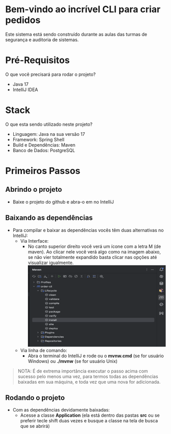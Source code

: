 # Bem-vindo ao incrível CLI para criar pedidos

Este sistema está sendo construído durante as aulas das turmas de segurança e auditoria de sistemas.

# Pré-Requisitos
O que você precisará para rodar o projeto?
- Java 17
- IntelliJ IDEA

# Stack
O que esta sendo utilizado neste projeto?
- Linguagem: Java na sua versão 17
- Framework: Spring Shell
- Build e Dependências: Maven
- Banco de Dados: PostgreSQL

# Primeiros Passos

## Abrindo o projeto
- Baixe o projeto do github e abra-o em no IntelliJ

## Baixando as dependências
- Para compilar e baixar as dependências vocês têm duas alternativas no IntelliJ:
  - Via Interface:
    - No canto superior direito você verá um ícone com a letra M (de maven). Ao clicar nele você verá algo como na imagem abaixo, se não vier totalmente expandido basta clicar nas opções até visualizar igualmente.
      <img alt="maven-intellij.png" height="256" src=".docs/maven-intellij.png" width="512"/>
  - Via linha de comando:
    - Abra o terminal do IntelliJ e rode ou o **mvnw.cmd** (se for usuário Windows) ou **./mvnw** (se for usuário Unix)
> NOTA: É de extrema importância executar o passo acima com sucesso pelo menos uma vez, para termos todas as dependências baixadas em sua máquina, e toda vez que uma nova for adicionada.

## Rodando o projeto
- Com as dependências devidamente baixadas:
  - Acesse a classe **Application** (ela está dentro das pastas **src** ou se preferir tecle shift duas vezes e busque a classe na tela de busca que se abrirá)